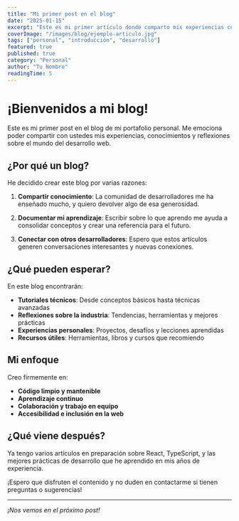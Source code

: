 ```yaml
---
title: "Mi primer post en el blog"
date: "2025-01-15"
excerpt: "Este es mi primer artículo donde comparto mis experiencias como desarrollador y mis planes para el futuro."
coverImage: "/images/blog/ejemplo-articulo.jpg"
tags: ["personal", "introducción", "desarrollo"]
featured: true
published: true
category: "Personal"
author: "Tu Nombre"
readingTime: 5
---
```


# ¡Bienvenidos a mi blog!

Este es mi primer post en el blog de mi portafolio personal. Me emociona poder compartir con ustedes mis experiencias, conocimientos y reflexiones sobre el mundo del desarrollo web.

## ¿Por qué un blog?

He decidido crear este blog por varias razones:

1. **Compartir conocimiento**: La comunidad de desarrolladores me ha enseñado mucho, y quiero devolver algo de esa generosidad.

2. **Documentar mi aprendizaje**: Escribir sobre lo que aprendo me ayuda a consolidar conceptos y crear una referencia para el futuro.

3. **Conectar con otros desarrolladores**: Espero que estos artículos generen conversaciones interesantes y nuevas conexiones.

## ¿Qué pueden esperar?

En este blog encontrarán:

- **Tutoriales técnicos**: Desde conceptos básicos hasta técnicas avanzadas
- **Reflexiones sobre la industria**: Tendencias, herramientas y mejores prácticas
- **Experiencias personales**: Proyectos, desafíos y lecciones aprendidas
- **Recursos útiles**: Herramientas, libros y cursos que recomiendo

## Mi enfoque

Creo firmemente en:

- **Código limpio y mantenible**
- **Aprendizaje continuo**
- **Colaboración y trabajo en equipo**
- **Accesibilidad e inclusión en la web**

## ¿Qué viene después?

Ya tengo varios artículos en preparación sobre React, TypeScript, y las mejores prácticas de desarrollo que he aprendido en mis años de experiencia.

¡Espero que disfruten el contenido y no duden en contactarme si tienen preguntas o sugerencias!

---

*¡Nos vemos en el próximo post!*